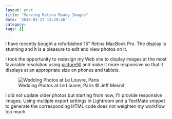 ```yaml
---
layout: post
title: "Serving Retina-Ready Images"
date: '2013-01-27 13:29:46'
category: 
tags: []
---
```


I have recently bought a refurbished 15" Retina MacBook Pro. The display is stunning and it is a pleasure to edit and view photos on it.

I took the opportunity to redesign my Web site to display images at the most favorable resolution using [picturefill][picturefill] and make it more responsive so that it displays at an appropriate size on phones and tablets.

<figure><div class="img" data-picture data-alt="Wedding Photos at Le Louvre, Paris">
<div data-src="#{ site.img_base_url }images/2012-09-20-Louvre-320w.jpg"></div>
<div data-src="#{ site.img_base_url }images/2012-09-20-Louvre-480w.jpg" data-media="(min-width: 320px)"></div>
<div data-src="#{ site.img_base_url }images/2012-09-20-Louvre-768w.jpg" data-media="(min-width: 480px)"></div>
<div data-src="#{ site.img_base_url }images/2012-09-20-Louvre-900w.jpg" data-media="(min-width: 768px)"></div>
<div data-src="#{ site.img_base_url }images/2012-09-20-Louvre-640w.jpg" data-media="(-webkit-min-device-pixel-ratio: 1.5),(-moz-min-device-pixel-ratio: 1.5),(-o-min-device-pixel-ratio: 3/2)"></div>
<div data-src="#{ site.img_base_url }images/2012-09-20-Louvre-960w.jpg" data-media="(min-width: 320px) and (-webkit-min-device-pixel-ratio: 1.5),(min-width: 320px) and (-moz-min-device-pixel-ratio: 1.5),(min-width: 320px) and (-o-min-device-pixel-ratio: 3/2)"></div>
<div data-src="#{ site.img_base_url }images/2012-09-20-Louvre-1536w.jpg" data-media="(min-width: 480px) and (-webkit-min-device-pixel-ratio: 1.5),(min-width: 480px) and (-moz-min-device-pixel-ratio: 1.5),(min-width: 480px) and (-o-min-device-pixel-ratio: 3/2)"></div>
<div data-src="#{ site.img_base_url }images/2012-09-20-Louvre.jpg" data-media="(min-width: 768px) and (-webkit-min-device-pixel-ratio: 1.5),(min-width: 768px) and (-moz-min-device-pixel-ratio: 1.5),(min-width: 768px) and (-o-min-device-pixel-ratio: 3/2)"></div>
<!-- Fallback content for non-JS browsers. Same img src as the initial, unqualified source element. -->
<noscript>
<img src="#{ site.img_base_url }images/2012-09-20-Louvre-900w.jpg" alt="Wedding Photos at Le Louvre, Paris">
</noscript>
</div>
<figcaption>Wedding Photos at Le Louvre, Paris &copy; Jeff Mesnil</figcaption>
</figure>

I did not update older photos but starting from now, I'll provide responsive images. Using multiple export settings in Lightroom and a TextMate snippet to generate the corresponding HTML code does not weighten my workflow too much.

[picturefill]: https://github.com/scottjehl/picturefill